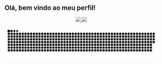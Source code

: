 ## Olá, bem vindo ao meu perfil!
<div align="center">
  <a href="https://github.com/JetStream-Deiv">
  <img height="180em" src="https://github-readme-stats.vercel.app/api?username=JetStream-Deiv&&theme=blue-green"/>
  <img height="180em" src="https://github-readme-stats.vercel.app/api/top-langs/?username=JetStream-Deiv&theme=blue-green"/>
</div>

<div align="center">  
  

  ![Snake animation](https://github.com/JetStream-Deiv/JetStream-Deiv/blob/output/github-contribution-grid-snake.svg)
 


</div>
